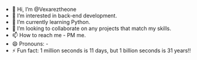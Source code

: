 - 👋 Hi, I’m @Vexareztheone
- 👀 I’m interested in back-end development.
- 🌱 I’m currently learning Python.
- 💞️ I’m looking to collaborate on any projects that match my skills.
- 📫 How to reach me - PM me.
- 😄 Pronouns: -
- ⚡ Fun fact: 1 million seconds is 11 days, but 1 billion seconds is 31 years!!

<!---
Vexareztheone/Vexareztheone is a ✨ special ✨ repository because its `README.md` (this file) appears on your GitHub profile.
You can click the Preview link to take a look at your changes.
--->
